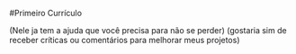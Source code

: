 #Primeiro Currículo

(Nele ja tem a ajuda que você precisa para não se perder)
(gostaria sim de receber críticas ou comentários para melhorar meus projetos)
